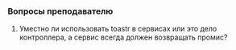 ### Вопросы преподавателю

1. Уместно ли использовать toastr в сервисах или это дело контроллера, а сервис всегда должен возвращать промис?
